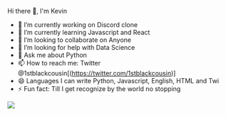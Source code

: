 Hi there 👋, I'm Kevin

- 🔭 I’m currently working on Discord clone
- 🌱 I’m currently learning Javascript and React 
- 👯 I’m looking to collaborate on Anyone 
- 🤔 I’m looking for help with Data Science 
- 💬 Ask me about Python
- 📫 How to reach me: Twitter @1stblackcousin[(https://twitter.com/1stblackcousin)]
- 😄 Languages I can write Python, Javascript, English, HTML and Twi 
- ⚡ Fun fact: Till I get recognize by the world no stopping 

<img src = "https://github-readme-stats.vercel.app/api?username=codewithkevin&&show_icons=true&title_color=ffffff&icon_color=bb2acf&text_color=daf7dc&bg_color=151515">
